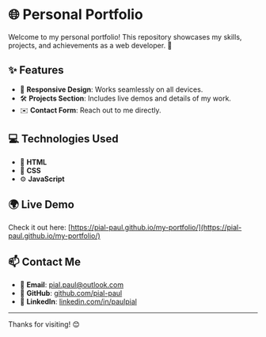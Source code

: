 # 🌐 Personal Portfolio

Welcome to my personal portfolio! This repository showcases my skills, projects, and achievements as a web developer. 🚀

## ✨ Features

- 📱 **Responsive Design**: Works seamlessly on all devices.
- 🛠️ **Projects Section**: Includes live demos and details of my work.
- ✉️ **Contact Form**: Reach out to me directly.

## 💻 Technologies Used

- 🧾 **HTML**
- 🎨 **CSS**
- ⚙️ **JavaScript**

## 🌍 Live Demo

Check it out here: [https://pial-paul.github.io/my-portfolio/](https://pial-paul.github.io/my-portfolio/)

## 📫 Contact Me

- 📧 **Email**: [pial.paul@outlook.com](mailto:pial.paul@outlook.com)  
- 🐙 **GitHub**: [github.com/pial-paul](https://github.com/pial-paul)  
- 💼 **LinkedIn**: [linkedin.com/in/paulpial](https://linkedin.com/in/paulpial)

---

Thanks for visiting! 😊
